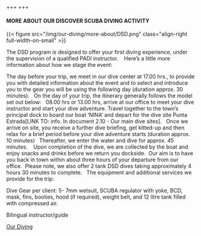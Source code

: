 +++
+++

#### MORE ABOUT OUR DISCOVER SCUBA DIVING ACTIVITY

{{< figure src="/img/our-diving/more-about/DSD.png" class="align-right full-width-on-small" >}}

The DSD program is designed to offer your first diving experience, under the supervision of a qualified PADI instructor.  
 
Here’s a little more information about how we stage the event:

The day before your trip, we meet in our dive center at 17.00 hrs., to provide you with detailed information about the event and to select and introduce you to the gear you will be using the following day (duration approx. 30 minutes). 
 
On the day of your trip, the itinerary generally follows the model set out below:
 
08.00 hrs or 13.00 hrs, arrive at our office to meet your dive instructor and start your dive adventure. Travel together to the town’s principal dock to board our boat ‘NINA’ and depart for the dive site Punta Estrada[LINK TO: info. In document 2.10 - Our main dive sites].
 
Once we arrive on site, you receive a further dive briefing, get kitted-up and then relax for a brief period before your dive adventure starts (duration approx. 10 minutes)
 
Thereafter, we enter the water and dive for approx. 45 minutes.  
 
Upon completion of the dive, we are collected by the boat and enjoy snacks and drinks before we return you dockside.  Our aim is to have you back in town within about three hours of your departure from our office.  Please note, we also offer 2 tank DSD dives taking approximately 4 hours 30 minutes to complete.
 
The equipment and additional services we provide for the trip:

Dive Gear per client: 5- 7mm wetsuit, SCUBA regulator with yoke, BCD, mask, fins, booties, hood (if required), weight belt, and 12 litre tank filled with compressed air. 

Bilingual instructor/guide 

[Our Diving](/our-diving/our-diving)